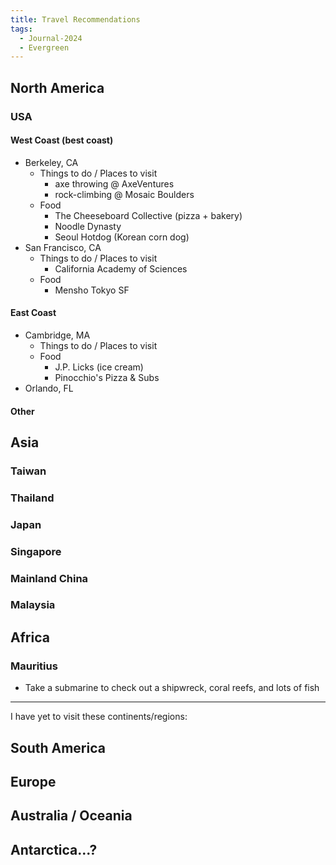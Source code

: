 ```yaml
---
title: Travel Recommendations
tags:
  - Journal-2024
  - Evergreen
---
```

## North America
### USA
#### West Coast (best coast)
- Berkeley, CA
	- Things to do / Places to visit
		- axe throwing @ AxeVentures
		- rock-climbing @ Mosaic Boulders 
	- Food
		- The Cheeseboard Collective (pizza + bakery)
		- Noodle Dynasty
		- Seoul Hotdog (Korean corn dog)
- San Francisco, CA
	- Things to do / Places to visit
		- California Academy of Sciences
	- Food
		- Mensho Tokyo SF
#### East Coast 
- Cambridge, MA
	- Things to do / Places to visit
	- Food
		- J.P. Licks (ice cream)
		- Pinocchio's Pizza & Subs
- Orlando, FL
#### Other
## Asia
### Taiwan
### Thailand
### Japan
### Singapore
### Mainland China
### Malaysia

## Africa
### Mauritius
- Take a submarine to check out a shipwreck, coral reefs, and lots of fish
---
I have yet to visit these continents/regions:
## South America
## Europe
## Australia / Oceania
## Antarctica...?